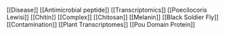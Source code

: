 [[Disease]]
[[Antimicrobial peptide]]
[[Transcriptomics]]
[[Poecilocoris Lewisi]]
[[Chitin]]
[[Complex]]
[[Chitosan]]
[[Melanin]]
[[Black Soldier Fly]]
[[Contamination]]
[[Plant Transcriptomes]]
[[Pou Domain Protein]]
